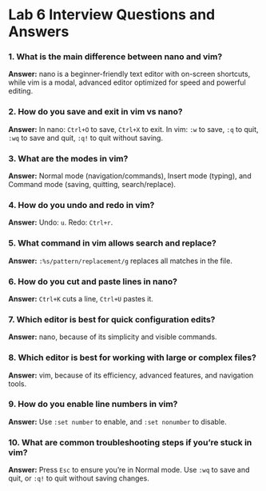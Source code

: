 # Lab 6 Interview Questions and Answers

### 1. What is the main difference between nano and vim?
**Answer:** nano is a beginner-friendly text editor with on-screen shortcuts, while vim is a modal, advanced editor optimized for speed and powerful editing.

### 2. How do you save and exit in vim vs nano?
**Answer:** In nano: `Ctrl+O` to save, `Ctrl+X` to exit. In vim: `:w` to save, `:q` to quit, `:wq` to save and quit, `:q!` to quit without saving.

### 3. What are the modes in vim?
**Answer:** Normal mode (navigation/commands), Insert mode (typing), and Command mode (saving, quitting, search/replace).

### 4. How do you undo and redo in vim?
**Answer:** Undo: `u`. Redo: `Ctrl+r`.

### 5. What command in vim allows search and replace?
**Answer:** `:%s/pattern/replacement/g` replaces all matches in the file.

### 6. How do you cut and paste lines in nano?
**Answer:** `Ctrl+K` cuts a line, `Ctrl+U` pastes it.

### 7. Which editor is best for quick configuration edits?
**Answer:** nano, because of its simplicity and visible commands.

### 8. Which editor is best for working with large or complex files?
**Answer:** vim, because of its efficiency, advanced features, and navigation tools.

### 9. How do you enable line numbers in vim?
**Answer:** Use `:set number` to enable, and `:set nonumber` to disable.

### 10. What are common troubleshooting steps if you’re stuck in vim?
**Answer:** Press `Esc` to ensure you’re in Normal mode. Use `:wq` to save and quit, or `:q!` to quit without saving changes.
